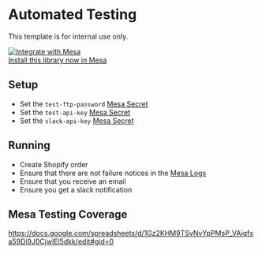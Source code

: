 # Automated Testing

This template is for internal use only.

[![Integrate with Mesa](https://www.getmesa.com/images/integrate.png)<br>Install this library now in Mesa](https://getmesa.com/install/shoppad/mesa-recipes/tests/shopify-order-created-to-email)

## Setup

- Set the `test-ftp-password` [Mesa Secret](https://getmesa.com/go/secrets)
- Set the `test-api-key` [Mesa Secret](https://getmesa.com/go/secrets)
- Set the `slack-api-key` [Mesa Secret](https://getmesa.com/go/secrets)

## Running

- Create Shopify order
- Ensure that there are not failure notices in the [Mesa Logs](https://getmesa.com/go/logs)
- Ensure that you receive an email
- Ensure you get a slack notification

## Mesa Testing Coverage

https://docs.google.com/spreadsheets/d/1Gz2KHM9TSvNvYpPMsP_VAiqfxa59Di9J0CjwlEl5dkk/edit#gid=0
